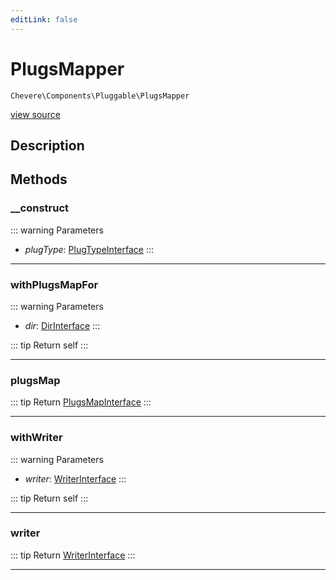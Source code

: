 ```yaml
---
editLink: false
---
```


# PlugsMapper

`Chevere\Components\Pluggable\PlugsMapper`

[view source](https://github.com/chevere/chevere/blob/master/src/Chevere/Components/Pluggable/PlugsMapper.php)

## Description



## Methods

### __construct

::: warning Parameters
- *plugType*: [PlugTypeInterface](../../Interfaces/Pluggable/PlugTypeInterface.md)
:::

---

### withPlugsMapFor

::: warning Parameters
- *dir*: [DirInterface](../../Interfaces/Filesystem/DirInterface.md)
:::

::: tip Return
self
:::

---

### plugsMap

::: tip Return
[PlugsMapInterface](../../Interfaces/Pluggable/PlugsMapInterface.md)
:::

---

### withWriter

::: warning Parameters
- *writer*: [WriterInterface](../../Interfaces/Writer/WriterInterface.md)
:::

::: tip Return
self
:::

---

### writer

::: tip Return
[WriterInterface](../../Interfaces/Writer/WriterInterface.md)
:::

---
